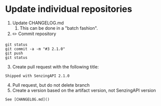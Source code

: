 # Update individual repositories

1. Update CHANGELOG.md
   1. This can be done in a "batch fashion".
2. :pencil2: Commit repository

```console
git status
git commit -a -m "#3 2.1.0"
git push
git status
```

3. Create pull request with the following title:

```console
Shipped with SenzingAPI 2.1.0
```

4. Pull request, but do not delete branch
5. Create a version based on the artifact version, not SenzingAPI version

```console
See [CHANGELOG.md]()
```
